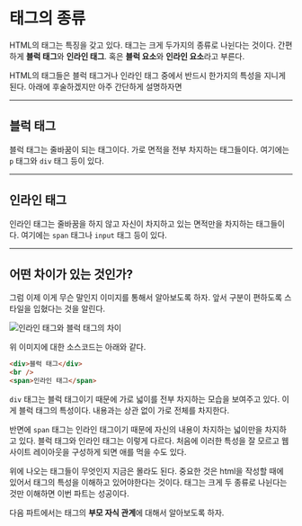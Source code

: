 # 태그의 종류
HTML의 태그는 특징을 갖고 있다. 태그는 크게 두가지의 종류로 나뉜다는 것이다. 간편하게 **블럭 태그**와 **인라인 태그**. 혹은 **블럭 요소**와 **인라인 요소**라고 부른다.

HTML의 태그들은 블럭 태그거나 인라인 태그 중에서 반드시 한가지의 특성을 지니게 된다. 아래에 후술하겠지만 아주 간단하게 설명하자면

---

## 블럭 태그
블럭 태그는 줄바꿈이 되는 태그이다. 가로 면적을 전부 차지하는 태그들이다. 여기에는 `p` 태그와 `div` 태그 등이 있다.

---

## 인라인 태그
인라인 태그는 줄바꿈을 하지 않고 자신이 차지하고 있는 면적만을 차지하는 태그들이다. 여기에는 `span` 태그나 `input` 태그 등이 있다.

---

## 어떤 차이가 있는 것인가?
그럼 이제 이게 무슨 말인지 이미지를 통해서 알아보도록 하자. 앞서 구분이 편하도록 스타일을 입혔다는 것을 알린다.

![인라인 태그와 블럭 태그의 차이](https://i.postimg.cc/NjJpghbb/Screenshot-2021-02-19-at-09-05-02.png)

위 이미지에 대한 소스코드는 아래와 같다.

```html
<div>블럭 태그</div>
<br />
<span>인라인 태그</span>
```

`div` 태그는 블럭 태그이기 때문에 가로 넓이를 전부 차지하는 모습을 보여주고 있다. 이게 블럭 태그의 특성이다. 내용과는 상관 없이 가로 전체를 차지한다.

반면에 `span` 태그는 인라인 태그이기 때문에 자신의 내용이 차지하는 넓이만을 차지하고 있다. 블럭 태그와 인라인 태그는 이렇게 다르다. 처음에 이러한 특성을 잘 모르고 웹 사이트 레이아웃을 구성하게 되면 애를 먹을 수도 있다.

위에 나오는 태그들이 무엇인지 지금은 몰라도 된다. 중요한 것은 html을 작성할 때에 있어서 태그의 특성을 이해하고 있어야한다는 것이다. 태그는 크게 두 종류로 나뉜다는 것만 이해하면 이번 파트는 성공이다.

다음 파트에서는 태그의 **부모 자식 관계**에 대해서 알아보도록 하자.